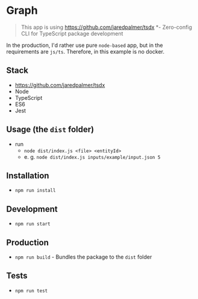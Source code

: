 # Graph

> This app is using https://github.com/jaredpalmer/tsdx *- Zero-config CLI for TypeScript package development

In the production, I'd rather use pure `node-based` app, but in the requirements are `js/ts`. Therefore, in this example is no docker. 

## Stack
- https://github.com/jaredpalmer/tsdx
- Node
- TypeScript
- ES6
- Jest

## Usage (the `dist` folder)
- run
  - `node dist/index.js <file> <entityId>`
  - e. g. `node dist/index.js inputs/example/input.json 5` 

## Installation

- `npm run install`

## Development

- `npm run start`

## Production

- `npm run build` - Bundles the package to the `dist` folder

## Tests

- `npm run test`
